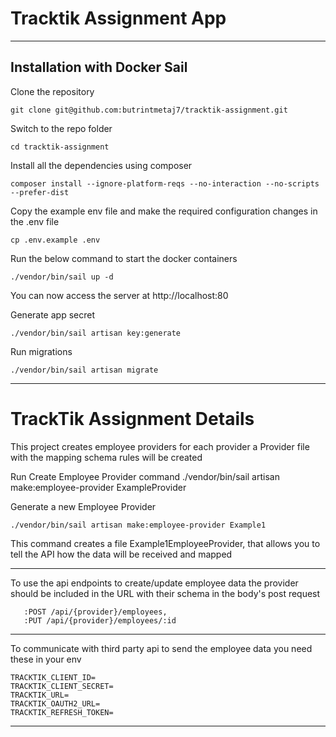 # Tracktik Assignment App

----------

## Installation with Docker Sail

Clone the repository

    git clone git@github.com:butrintmetaj7/tracktik-assignment.git

Switch to the repo folder

    cd tracktik-assignment

Install all the dependencies using composer

    composer install --ignore-platform-reqs --no-interaction --no-scripts --prefer-dist

Copy the example env file and make the required configuration changes in the .env file

    cp .env.example .env

Run the below command to start the docker containers

    ./vendor/bin/sail up -d

You can now access the server at http://localhost:80

Generate app secret
    
    ./vendor/bin/sail artisan key:generate

Run migrations

    ./vendor/bin/sail artisan migrate

---------

# TrackTik Assignment Details

This project creates employee providers for each provider a Provider file with the mapping schema rules will be created

Run Create Employee Provider command
./vendor/bin/sail artisan make:employee-provider ExampleProvider


Generate a new Employee Provider

    ./vendor/bin/sail artisan make:employee-provider Example1

This command creates a file Example1EmployeeProvider,
that allows you to tell the API how the data will be received and mapped

----------

To use the api endpoints to create/update employee data the provider should be included in the URL with their schema in the body's post request

       :POST /api/{provider}/employees,  
       :PUT /api/{provider}/employees/:id
----------

To communicate with third party api to send the employee data you need these in your env

    TRACKTIK_CLIENT_ID=
    TRACKTIK_CLIENT_SECRET=
    TRACKTIK_URL=
    TRACKTIK_OAUTH2_URL=
    TRACKTIK_REFRESH_TOKEN=

----------

